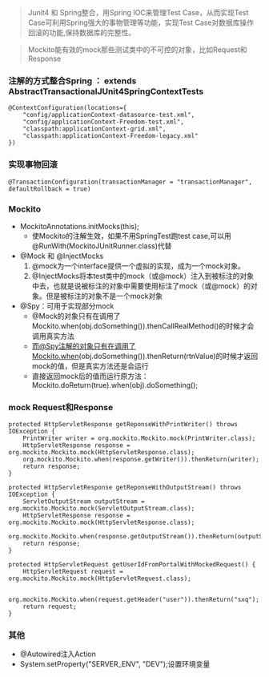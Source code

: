 > Junit4 和 Spring整合，用Spring IOC来管理Test Case，从而实现Test Case可利用Spring强大的事物管理等功能，实现Test Case对数据库操作回滚的功能,保持数据库的完整性。  

> Mockito能有效的mock那些测试类中的不可控的对象，比如Request和Response

### 注解的方式整合Spring ： extends AbstractTransactionalJUnit4SpringContextTests
    @ContextConfiguration(locations={
        "config/applicationContext-datasource-test.xml",
        "config/applicationContext-Freedom-test.xml",
        "classpath:applicationContext-grid.xml",
        "classpath:applicationContext-Freedom-legacy.xml"
    })

### 实现事物回滚
    @TransactionConfiguration(transactionManager = "transactionManager", defaultRollback = true)

### Mockito 
- MockitoAnnotations.initMocks(this);
    - 使Mockito的注解生效，如果不用SpringTest跑test case,可以用@RunWith(MockitoJUnitRunner.class)代替
- @Mock 和 @InjectMocks
    1. @mock为一个interface提供一个虚拟的实现，成为一个mock对象。
    2. @InjectMocks将本test类中的mock（或@mock）注入到被标注的对象中去，也就是说被标注的对象中需要使用标注了mock（或@mock）的对象。但是被标注的对象不是一个mock对象
- @Spy：可用于实现部分mock
    - @Mock的对象只有在调用了Mockito.when(obj.doSomething()).thenCallRealMethod()的时候才会调用真实方法
    - 而@Spy注解的对象只有在调用了Mockito.when(obj.doSomething()).thenReturn(rtnValue)的时候才返回mock的值，但是真实方法还是会运行
    - 直接返回mock后的值而运行原方法：Mockito.doReturn(true).when(obj).doSomething();

### mock Request和Response

    protected HttpServletResponse getReponseWithPrintWriter() throws IOException {
        PrintWriter writer = org.mockito.Mockito.mock(PrintWriter.class);
        HttpServletResponse response = org.mockito.Mockito.mock(HttpServletResponse.class);
        org.mockito.Mockito.when(response.getWriter()).thenReturn(writer);
        return response;
    }

    protected HttpServletResponse getReponseWithOutputStream() throws IOException {
        ServletOutputStream outputStream = org.mockito.Mockito.mock(ServletOutputStream.class);
        HttpServletResponse response = org.mockito.Mockito.mock(HttpServletResponse.class);
        org.mockito.Mockito.when(response.getOutputStream()).thenReturn(outputStream);
        return response;
    }    

    protected HttpServletRequest getUserIdFromPortalWithMockedRequest() {
        HttpServletRequest request = org.mockito.Mockito.mock(HttpServletRequest.class);
        
        org.mockito.Mockito.when(request.getHeader("user")).thenReturn("sxq");
        return request;
    }

### 其他
- @Autowired注入Action
- System.setProperty("SERVER_ENV", "DEV");设置环境变量
